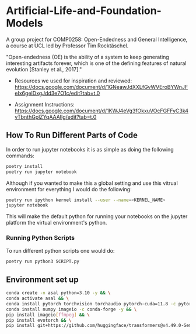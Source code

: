 # Artificial-Life-and-Foundation-Models

A group project for COMP0258: Open-Endedness and General Intelligence, a course at UCL led by Professor Tim Rocktäschel.

"Open-endedness (OE) is the ability of a system to keep generating interesting artifacts forever, which is one of the defining features of natural evolution [Stanley et al., 2017]."

- Resources we used for inspiration and reviewed: https://docs.google.com/document/d/1GNeawJdXXLfGvWVEroBYWnJFeIx6geIDxgJdd3e7O1c/edit?tab=t.0

- Assignment Instructions: https://docs.google.com/document/d/1KWJ4eVg3fOkxuVOcFGFFyC3k4vTbnthGplZYqAAAIlg/edit?tab=t.0

## How To Run Different Parts of Code

In order to run jupyter notebooks it is as simple as doing the following commands:
```sh
poetry install
poetry run jupyter notebook
```

Although if you wanted to make this a global setting and use this vitrual environment for everything I would do the following:
```sh
poetry run ipython kernel install --user --name=<KERNEL_NAME>
jupyter notebook
```
This will make the default python for running your notebooks on the jupyter platform the virtual environment's python.

### Running Python Scripts

To run different python scripts one would do:
```sh
poetry run python3 SCRIPT.py
```

## Environment set up

```sh
conda create -n asal python=3.10 -y && \
conda activate asal && \
conda install pytorch torchvision torchaudio pytorch-cuda=11.8 -c pytorch -c nvidia -y && \
conda install numpy imageio -c conda-forge -y && \
pip install imageio[ffmpeg] && \
pip install evotorch && \
pip install git+https://github.com/huggingface/transformers@v4.49.0-Gemma-3
```
